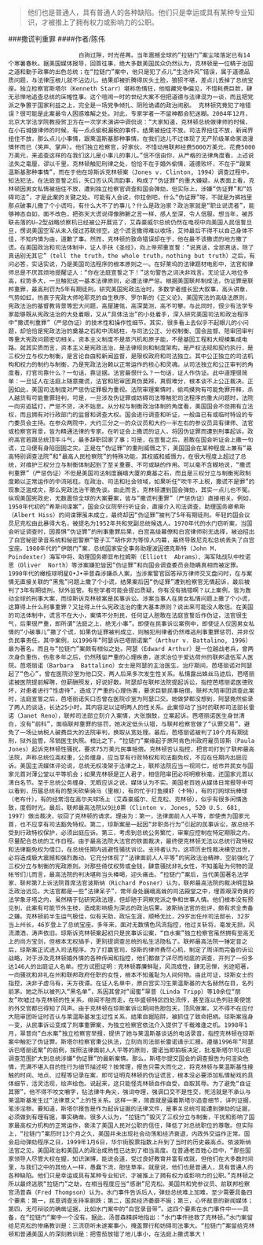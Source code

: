 > 他们也是普通人，具有普通人的各种缺陷。他们只是幸运或具有某种专业知识，才被推上了拥有权力或影响力的公职。

###撒谎判重罪
####作者/陈伟

						白驹过隙，时光荏苒。当年震撼全球的“拉链门”案尘埃落定已有14个寒暑春秋。据美国媒体报导，回首往事，绝大多数美国民众仍然认为，克林顿是一位精于治国之道和勤于政事的出色总统；在“拉链门”案中，他只是犯了点儿“生活作风”错误，属于道德品质问题，与法律压根儿就不沾边儿，结果却被折腾得灰头土脸，狼狈不堪，差点儿丢掉了总统宝座。独立检察官斯塔尔（Kenneth Starr）堪称色情狂，他暗藏党争偏见，不惜耗费巨款，肆无忌惮地追查总统的床帷性事。这个喧闹一时的世纪大案不但把道德与法律混为一谈，而且把党派之争置于国家利益之上，完全是一场党争倾扎、阴险诡谲的政治闹剧。 克林顿究竟犯了啥错误？很可能是此案最令人困惑难解之处。对此，专家学者一不留神都会犯迷糊。2004年12月，北京大学法学院教授贺卫方在一次学术演讲中调侃说：“大家知道，克林顿总统做律师的时候，在小石城做律师的时候，有一点点偷税漏税的事件，结果被扭住不放。司法界扭住不放，新闻界扭住不放，那么点儿小事情，跟莱温斯基那种事情，在我们这儿不过体现了无产阶级革命家浪漫情怀而已（笑声、掌声）。他们独立检察官，好家伙，不惜动用联邦经费5000万美元，花费5000万美元，来追查这样的在我们这儿是小事儿的事儿。”信不信由你，从严格的法律角度看，上述说法失之毫厘，谬以千里。克林顿触犯刑律之处，恰恰不在于婚外偷情，道德败坏，不在于“跟莱温斯基那种事情”，而在于他在琼斯诉克林顿案（Jones v. Clinton, 1994）调查过程中，知法犯法，在法庭宣誓之后，矢口否认风流韵事，构成了“伪证罪”的重大嫌疑。从表面上看，克林顿因男女私情被扭住不放，遭到独立检察官调查和国会弹劾，但实际上，涉嫌“伪证罪”和“妨碍司法”，才是此案的关键之处。可能有人会说，你拉倒吧，什么“伪证罪”呀，不就是为裤裆里那点破事儿撒了个小谎吗，有什么大不了的事儿？什么是政治家？政治家就是“职业说谎者”，能够神态自如，面不改色，把弥天大谎说得像肺腑之言一样，感人至深，令人信服。想当年，被苏联击落的U—2型战略侦察机已经被公开展览了，艾森豪威尔总统仍然在电视中向美国人民信誓旦旦，愣说美国空军从未入侵过苏联领空。这个谎言撒得难以收场，艾帅最后不得不以自己身体不佳，不知内情为由，道歉了事。然而，克林顿的致命错误却在于，他在最不该撒谎的地方撒了谎。在美国政治和司法体制中，证人手扶《圣经》，向上帝郑重宣誓：“说真话，全部真话，除了真话别无其它”（tell the truth，the whole truth，nothing but truth）之后，有问必答，实话实说，乃是美国司法程序的根本原则之一。在好莱坞的法律题材电影中，法官和律师总是不厌其烦地提醒证人：“你在法庭宣誓之下！”这句警告之词决非戏言。无论证人地位多高，权势多大，一旦触犯这一基本法律原则，必遭法律严惩。根据美国联邦制成法，伪证罪是联邦重罪，最高刑罚为5年有期徒刑。研究美国宪政法治时，多数学者擅长宏大叙事，高头讲章，气势如虹，热衷于宪政大师哈耶克的自生秩序、罗尔斯的《正义论》、美国宪法的高级法原则，宪政法治的基督教背景等宏大问题，高屋建瓴，高深莫测，高不可攀。与此同时，很少有法学专家能够既从宪政法治的大处着眼，又从“具体法治”的小处着手，深入研究美国司法和政治程序中“撒谎判重罪”（严惩伪证）的技术性和操作性细节。其实，很多看上去似乎不起眼儿的小问题，却恰恰是宪政法治的奠基之石和中流砥柱，与司法公正、分权制衡、国会监督、陪审团审判等重大宪政问题密切相关。资本主义制度不是蒸汽机和原子能，不是基因工程和大规模集成电路。就其实质而言，资本主义是宪政法治，是法律规则和制度架构，是产权法规和契约执行，是三权分立与权力制衡，是言论自由和新闻监督，是限权政府和司法独立。其中公正独立的司法机构和权力的制约与制衡，乃是宪政法治赖以正常运作的核心和灵魂。从司法独立和公正审判的角度看，打官司靠什么？一句话，靠证据。法官最恨什么？一句话，证人作伪证。此中道理很简单：一旦证人在法庭上随意撒谎，法官和陪审团真伪莫辨，真假难分，根本谈不上公正裁决。正因如此，美国司法制度对严惩伪证罪极为重视。法院审理案情时，偷鸡摸狗有可能免罪开释，杀人越货有可能重罪轻判，可是，一旦涉及伪证罪或妨碍司法等触犯司法程序的重大问题时，法院一向穷追猛打，严惩不贷，决不姑息。从分权与制衡政治体制的角度看，美国国会不但拥有立法权，而且拥有对行政部门的监督和调查大权。国会进行调查和听证，一般由已有或临时特设的专门委员会主持。在参众两院中，大约三分之一的众议员和大约一半左右的参议员具有律师、法官或检察官背景，皆为精通法律的专家。在听证会上撒谎的证人，将因伪证罪而遭到刑事起诉。政府高官若跟总统顶牛斗气，最多辞职回家了事；可是，在宣誓之后，若敢在国会听证会上撒一句谎，立马便有身陷囹圄之灾。正是在“伪证罪”的重刑威慑之下，美国国会在某种程度上兼有“最高特别调查法院”和“最高人民检察院”的特殊功能，其权威和威慑力，在很大程度上超过了总统，对维护三权分立与制衡体制起到了至关重要、不可或缺的作用。可以毫不含糊地说，“撒谎判重罪”（严惩伪证）不但是美国司法制度巍峨大厦的奠基之石，而且是三权分立与制衡宪政制度赖以正常运作的中流砥柱。在政治、司法和社会领域，如果听任“吹牛不上税，撒谎不是罪”的现象泛滥成灾，那么宪政法治干脆免谈。由此而言，克林顿遭到国会弹劾，其实一点儿也不冤。纵观美国宪政史，无数震惊全球的大案要案，皆与“撒谎判重罪”（严惩伪证）直接相关。例如，1950年代初的“希斯间谍案”，国会众议院举行听证会，直接介入司法调查，助理国务卿希斯（Albert Hiss）的间谍罪虽未成立，最终却因“伪证罪”被判了5年有期徒刑。年轻的国会议员尼克松由此暴得大名，被提名为1952年共和党副总统候选人。1970年代的水门窃听案，当国会听证调查时，因畏惧“伪证罪”的刑事重罪后果，白宫高级幕僚和白宫律师别无选择，被迫招出了白宫秘密录音系统和秘密警察“管子工”胡作非为等惊人内幕，最终导致尼克松总统丢失了白宫宝座。1980年代的“伊朗门”案，总统国家安全事务助理波因德克斯特（John M. Poindexter）海军中将、助理国务卿亚布拉姆斯（Elliott  Abrams）、海军陆战队中校诺思（Oliver  North）等涉案嫌犯皆因“伪证罪”和向国会调查委员会隐瞒真相而被定罪。1990年代的橄榄球明星O•J•辛普森涉嫌杀人案，当涉案警官回答辩方律师交叉盘问时，在与案情无直接关联的“黑鬼”问题上撒了个小谎，结果案后因“伪证罪”遭到检察官无情起诉，最后被判了3年有期徒刑，狱外监管。有些学者可能会提出质疑，你有没有搞错啊？以上案例，皆为轰动全球的刑事大案，而琼斯诉克林顿案是民事诉讼。涉案当事人在男女私情问题上撒了个小谎，这算得上什么刑事重罪？又扯得上什么宪政法治的重大基本原则？说出来可能没人敢信。在美国的司法体制中，谎言不在大小，案情不分刑民，任何证人胆敢在法庭宣誓后作伪证，法官很生气，后果很严重，即所谓“法庭之上，绝无小事”。即使在民事诉讼案例中，即使证人仅因男女私情的“小破事儿”撒了个谎，如果伪证罪被判成立，则触犯刑律者仍然难逃刑事重罪惩罚，并非仅负民事责任。其中案例，以1996年“阿瑟诉巴塔丽诺案”（Arthur v. Battalino, 1996）最为著名，而且与“拉链门”案颇有相似之处。阿瑟（Edward Arthur）是一位越战老兵，曾两次身负重伤，伤愈多年之后，仍然残留严重的心理疾患，遂求治位于爱达荷州的联邦退伍军人医院。芭塔丽诺（Barbara  Battalino）女士是阿瑟的主治医生。治疗期间，芭塔丽诺对阿瑟起了“色心”，曾在医院诊室为他口交，两人后来多次发生性关系。私情露出蛛丝马迹后，芭塔丽诺被医院提前解聘，但薪酬照发，好说好散。阿瑟却在联邦法院提起诉讼，指控芭塔丽诺医德败坏，对患者进行“性虐待”，造成了严重的心理伤害，要求巨额民事赔偿。联邦大陪审团调查此案时，法庭宣誓之后，芭塔丽诺矢口否曾在医院诊室为阿瑟口交。她做梦都没想到，阿瑟竟然偷录了两人的谈话，长达25小时，其内容足以证明两人的性关系。此案惊动了当时的联邦司法部长雷诺（Janet Reno），联邦司法部立刻介入案情，大张旗鼓，立案起诉。芭塔丽诺医生身世清白，没有“前科”，面临联邦重罪的惩罚，她决定低头认错，与联邦检察官做了“认罪交易”，避免了一场让纳税人破费巨大的法院审判，换取从宽处理。最后，芭塔丽诺被判了10个月有期徒刑，狱外监管，吊销医生执照。相比之下，“拉链门”案缘起于原阿肯色州政府雇员琼斯（Paula Jones）起诉克林顿性骚扰，要求75万美元民事赔偿。克林顿否认指控，把官司打到了联邦最高法院，声称总统位高权重，公务缠身，应当享有行政特权和司法豁免权，不应在任期内出庭应诉。美国主流媒体评论说，总统无权凌架于法律之上，联邦法院应当一视同仁，给市井民女与国家元首对薄公堂以平等机会；如果克林顿是正人君子，相信陪审团必将明察秋毫，还国家元首以清白名节。至于总统公务缠身、无暇应诉之说，媒体认为不实。美国老百姓从媒体日常报导中可以看到，历届总统有的整天砍柴骑马（里根），有的忙于打鱼摸虾（卡特），有的打网球玩棒球（老布什），有的经常泡在高尔夫球场上（艾森豪威尔、尼克松、克林顿），似乎有很多闲情逸致，度假时光。最后，联邦最高法院以9比0票（Clinton v. Jones, 520 U.S. 681, 1997）做出裁决，驳回了克林顿的请求。理由为：第一，法律面前人人平等，即使贵为国家元首，也不应享有司法豁免特权。第二，琼斯案是一起因“非职务行为”引起的民事诉讼，故总统不受到行政特权保护，必须出庭应诉。第三，考虑到总统公务繁忙，审案应控制在特定期限之内，尽量配合总统的工作日程。由于最高法院大法官的铁面裁决，最终使克林顿无法以总统行政特权和法律豁免权为借口，在总统任期内逃避性骚扰诉讼。支持者认为，这项历史性裁决横空出世，必将造成极大震撼和强烈轰动。它充分体现了“法律面前人人平等”的宪政法治精神，空前强化了三权分立与制衡的宪政原则。对那些倚仗权势或金钱，肆意骚扰非礼女性，不知羞耻为何物的混帐爷们儿而言，最高法院的判决堪称当头棒喝，迎头痛击。“拉链门”案后，当代美国著名法学家、联邦第7上诉法院首席法官波斯纳（Richard Posner）认为，联邦最高法院的裁决明显缺乏政治远见。大法官都是一些“法律呆子”，常年身处巍峨高耸的司法殿堂之中，埋首艰深奇奥的法学象牙塔之内，虽然精于钻研宪政法理，但却陋于洞察党派之争和世事人情。他们根本没有预见到，此案有可能节外生枝，造成影响极为深远的政治后果。波斯纳法官的批评，颇有求全责备之嫌。克林顿前半生运气极佳，似有天助，政坛生涯，顺畅无比，29岁出任州司法部长，32岁当上州长，46岁登上了总统宝座。多年来，面对无数情色风流指控，他过关斩将，毫发无损，风流潇洒，涛声依旧。琼斯诉克林顿案起初只是民事诉讼案，“白水案”独立检察官虽然拥有至高无上的尚方宝剑，但根本无权插手，更别提调查总统的私生活隐私了。联邦最高法院一锤定音之后，琼斯案正式进入司法程序。为了打赢官司，琼斯的律师费尽心机，制定了周详而完备的诉讼战略，对于涉及克林顿婚外情的各种传闻和指控，他们都做了详尽而彻底的调查，开列了一份多达146人的出庭证人名单。控方试图证明：克林顿寡廉鲜耻，风流成性，肆无忌惮，劣迹昭著，一向骚扰和非礼在州和联邦政府任职的女性，根本不知羞耻为人间何物。由此可证，琼斯女士的指控，决非子虚乌有，天方夜谭。在证人名单中，原白宫实习生莱温斯基的大名赫然在目，名列前茅。她之所以被列入“黑名单”，系因其曾对“闺蜜”翠普（Linda Tripp）等10余位“朋友”吹嘘过与克林顿的性关系，绯闻不胫而走，在华盛顿特区四处流传，甚至连以色列驻美使馆的外交官都已得知了风声。由于克林顿在琼斯案诉讼期间色胆包天，顶风做案，又不得不在应付大陪审团听证时否认与莱温斯基发生过性关系，结果自掘陷阱，被抓住了致命把柄。琼斯案摇身一变，从民事诉讼变成了刑事重罪案，为独立检察官依法介入提供了千载难逢之机。1998年1月，翠普向“白水案”独立检察官举报，提供了她与莱温斯基谈话的电话录音，指控克林顿在琼斯案中触犯了伪证罪。斯塔尔检察官秉公执法，立刻向司法部长雷诺请示汇报。遵循1996年“阿瑟诉巴塔丽诺案”的前例，按照法律面前人人平等的原则，雷诺当即拍板决定，批准斯塔尔可以把调查范围扩大到总统涉嫌“伪证罪”的最新案情。那么，斯塔尔提交国会的调查报告为何渲染色情，充满不堪入目的性行为细节描述呢？按常理，报告只需大而化之，将克林顿与莱温斯基性接触的时间、地点、过程等记录在案，即可证明克林顿的伪证谎言，根本没必要添加私情秘戏的具体细节，活灵活现，绘声绘色。说起来，这只能怪克林顿自作自受，自取其辱。为了避免“自证其罪”，他不得不咬文嚼字，钻法律牛角尖，强词夺理，强调口交不是性交，死活就是不承认与莱温斯基发生过“法律意义”上的性关系。这样一来，简直就是逼着斯塔尔追查细节，详列证据，笔涉淫秽。要知道，斯塔尔报告是作为起诉证据的法律文件，是事关总统可能遭到弹劾的证据，必须做到有理有据，事实确凿。很多人认为，“拉链门”毁灭了三权分立与制衡，干扰和影响了国家最高权力机构的正常运作，亵渎了美国人民对公职的信任，降低了对总统职位的尊敬。但实际上，“拉链门”案历时13个月之久，美国并未出现社会动荡和经济衰退，内政外交运作正常。国会启动弹劾程序之日，1999年1月6日，华尔街股票指数上升到了当时的历史最高点。依波斯纳法官之见，美国政治和美国人的政治成熟性已达到了相当高度。在普通老百姓心目中，“那些国家领导人尽管大权在握，知识渊博，能说会道，受过良好教育并富有成就，但他们在大多数时间里，与我们之中的其他人一样，愚蠢下流，胆怯草率。就是说，他们也是普通人，具有普通人的各种缺陷。他们只是幸运或具有某种专业知识，才被推上了拥有权力或影响力的公职。”克林顿之所以最终逃脱“拉链门”之劫，在相当程度应当“感谢”尼克松。美国共和党参议员、前联邦检察官汤普森（Fred Thompson）认为，水门事件告诉后人，弹劾总统难上加难，至少需要具备四个要素：第一，民意调查支持率剧跌；第二，国民经济萎靡不振；第三，心怀敌意的新闻媒体；第四，无可辩驳的确凿证据，比如水门案中的“白宫录音带”。这四个要素在水门事件中一一具备，在“拉链门“案中一个没有。据此，汤普森精辟地指出：“水门事件拯救了克林顿。”水门案留给尼克松的惨痛教训是：三流窃听未遂案事小，掩盖罪行和妨碍司法事大。“拉链门”案留给克林顿和普通美国人的深刻教训是：把雪茄放错了地儿事小，在法庭上撒谎事大！			  		